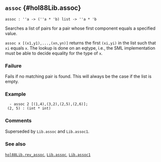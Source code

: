 ## `assoc` {#hol88Lib.assoc}


```
assoc : ''a -> (''a * 'b) list -> ''a * 'b
```



Searches a list of pairs for a pair whose first component equals a specified
value.


`assoc x [(x1,y1),...,(xn,yn)]` returns the first `(xi,yi)` in the list such
that `xi` equals `x`. The lookup is done on an eqtype, i.e., the SML
implementation must be able to decide equality for the type of `x`.

### Failure

Fails if no matching pair is found. This will always be the case if the list
is empty.

### Example

    
      - assoc 2 [(1,4),(3,2),(2,5),(2,6)];
     (2, 5) : (int * int)
    

### Comments

Superseded by `Lib.assoc` and `Lib.assoc1`.

### See also

[`hol88Lib.rev_assoc`](#hol88Lib.rev_assoc), [`Lib.assoc`](#Lib.assoc), [`Lib.assoc1`](#Lib.assoc1)

